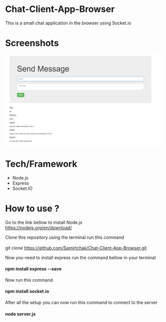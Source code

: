 # Chat-Client-App-Browser
This is a small chat application in the browser using Socket.io
# Screenshots
![alt-text](chat_app_img.PNG) 
# Tech/Framework
* Node.js
* Express
* Socket.IO

# How to use ?
Go to the link bellow to install Node.js <br>
https://nodejs.org/en/download/

Clone this  repository using the terminal run this command <br>
<br>git clone https://github.com/Samirtchak/Chat-Client-App-Browser.git<br>


Now you need to install express run the command bellow in your terminal
<h4> npm install express --save </h4> 
Now run this command
<h4> npm install socket.io</h4>
After all the setup you can now run this command to connect to the server
<h4> node server.js</h4>
